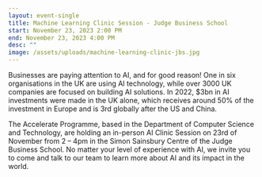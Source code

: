 ```yaml
---
layout: event-single
title: Machine Learning Clinic Session - Judge Business School
start: November 23, 2023 2:00 PM
end: November 23, 2023 4:00 PM
desc: ""
image: /assets/uploads/machine-learning-clinic-jbs.jpg
---
```

Businesses are paying attention to AI, and for good reason! One in six organisations in the UK are using AI technology, while over 3000 UK companies are focused on building AI solutions. In 2022, $3bn in AI investments were made in the UK alone, which receives around 50% of the investment in Europe and is 3rd globally after the US and China.

The Accelerate Programme, based in the Department of Computer Science and Technology, are holding an in-person AI Clinic Session on 23rd of November from 2 – 4pm in the Simon Sainsbury Centre of the Judge Business School. No matter your level of experience with AI, we invite you to come and talk to our team to learn more about AI and its impact in the world.